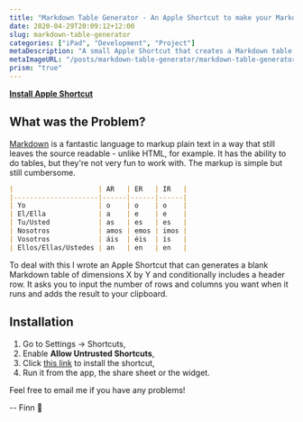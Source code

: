 ```yaml
---
title: "Markdown Table Generator - An Apple Shortcut to make your Markdown life easier"
date: 2020-04-29T20:09:12+12:00
slug: markdown-table-generator
categories: ["iPad", "Development", "Project"]
metaDescription: "A small Apple Shortcut that creates a Markdown table of user specified dimensions that can include (or not) a header row."
metaImageURL: "/posts/markdown-table-generator/markdown-table-generator-og-image.png"
prism: "true"
---
```


__[Install Apple Shortcut][shortcut]__

## What was the Problem?

[Markdown][md] is a fantastic language to markup plain text in a way that still leaves the source readable - unlike HTML, for example. It has the ability to do tables, but they're not very fun to work with. The markup is simple but still cumbersome.

```markdown
|                     | AR   | ER   | IR   |
|---------------------|------|------|------|
| Yo                  | o    | o    | o    |
| El/Ella             | a    | e    | e    |
| Tu/Usted            | as   | es   | es   |
| Nosotros            | amos | emos | imos |
| Vosotros            | áis  | éis  | ís   |
| Ellos/Ellas/Ustedes | an   | en   | en   |
```

<!--more-->

To deal with this I wrote an Apple Shortcut that can generates a blank Markdown table of dimensions X by Y and conditionally includes a header row. It asks you to input the number of rows and columns you want when it runs and adds the result to your clipboard.

## Installation

1. Go to Settings -> Shortcuts,
2. Enable __Allow Untrusted Shortcuts__,
3. Click [this link][shortcut] to install the shortcut,
4. Run it from the app, the share sheet or the widget.

Feel free to email me if you have any problems!

-- Finn 👋

[shortcut]: https://www.icloud.com/shortcuts/01d7eb73929045c9b88ad4bf5406d60d "Markdown Table Generator Shortcut"
[md]: https://daringfireball.net/projects/markdown/syntax "Markdown by John Gruber"